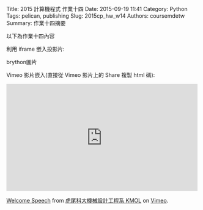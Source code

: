 Title: 2015 計算機程式 作業十四
Date: 2015-09-19 11:41
Category: Python
Tags: pelican, publishing
Slug: 2015cp_hw_w14
Authors: coursemdetw
Summary: 作業十四摘要

以下為作業十四內容

利用 iframe 嵌入投影片:


brython圖片
<!-- 導入 brython.js -->

<script type="text/javascript" src="js/Brython3.2.3-20151122-082712/brython.js"></script>

<!-- 啟動 brython() -->

<script>
window.onload=function(){
brython(1);
}
</script>

<!-- 以下利用 Brython 程式執行繪圖 -->

<canvas id="plotarea" width="300" height="200"></canvas>

<script type="text/python3">
# 導入 doc
from browser import document as doc
from browser import console
import math

# 準備繪圖畫布
canvas = doc["plotarea"]
ctx = canvas.getContext("2d")

# 開始畫直線
ctx.beginPath()
ctx.lineWidth = 5
ctx.moveTo(0, 0)
ctx.lineTo(100, 100)
ctx.strokeStyle = "#FF0000"
ctx.stroke()

ctx.beginPath()
ctx.lineWidth = 1
ctx.moveTo(100, 0)
ctx.lineTo(0, 100)
ctx.strokeStyle = "#0000ff"
ctx.stroke()

x = 100
y = 100

# 利用 browser 模組中的 console.log 將資料列印在 console 區, 可以用來確認程式中各變數的值, 用法等同 print
console.log("x 值為"+str(x)+", y 值為"+str(y))
</script>



Vimeo 影片嵌入(直接從 Vimeo 影片上的 Share 複製 html 碼):

<iframe src="https://player.vimeo.com/video/137724068" width="500" height="281" frameborder="0" webkitallowfullscreen mozallowfullscreen allowfullscreen></iframe> <p><a href="https://vimeo.com/137724068">Welcome Speech</a> from <a href="https://vimeo.com/user24079973">虎尾科大機械設計工程系 KMOL</a> on <a href="https://vimeo.com">Vimeo</a>.</p>
